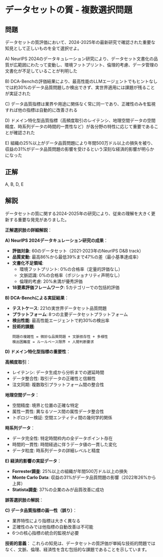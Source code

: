 # データセットの質 - 複数選択問題

## 問題
データセットの質評価において、2024-2025年の最新研究で確認された重要な知見として正しいものを全て選択せよ。

A) NeurIPS 2024のデータキュレーション研究により、データセット文書化の品質が広範囲にわたって変動し、環境フットプリント、倫理的考慮、データ管理の文書化が不足していることが判明した

B) DCA-Benchの評価結果により、最高性能のLLMエージェントでもヒントなしでは約30%のデータ品質問題しか検出できず、実世界適用には課題が残ることが実証された

C) データ品質指標は業界や用途に関係なく常に同一であり、正確性のみを監視すれば他の指標は自動的に改善される

D) ドメイン特化型品質指標（高頻度取引のレイテンシ、地理空間データの空間精度、時系列データの時間的一貫性など）が各分野の特性に応じて重要であることが確認された

E) 組織の25%以上がデータ品質問題により年間500万ドル以上の損失を被り、収益の31%がデータ品質問題の影響を受けるという深刻な経済的影響が明らかになった

## 正解
A, B, D, E

## 解説
データセットの質に関する2024-2025年の研究により、従来の理解を大きく更新する重要な発見がありました。

**正解選択肢の詳細解説**：

**A) NeurIPS 2024データキュレーション研究の成果**：
- **評価対象**: 60のデータセット（2021-2023年のNeurIPS D&B track）
- **品質変動**: 最高86%から最低39%まで47%の差（最小基準達成率）
- **文書化不足領域**:
  - 環境フットプリント: 0%の合格率（定量的評価なし）
  - 文脈認識: 0%の合格率（ポジショナリティ声明なし）
  - 倫理的考慮: 20%未満が優秀評価
- **18要素評価フレームワーク**: 5カテゴリーでの包括的評価

**B) DCA-Benchによる実証結果**：
- **テストケース**: 221の実世界データセット品質問題
- **プラットフォーム**: 8つの主要データセットプラットフォーム
- **検出性能**: 最高性能エージェントで約30%の検出率
- **技術的課題**:
  ```
  問題の複雑性 = 微妙な品質問題 + 文脈依存性 + 多様性
  検出困難度 = ルールベース限界 + 人間判断要求
  ```

**D) ドメイン特化型指標の重要性**：

**高頻度取引**：
- レイテンシ: データ生成から分析までの遅延時間
- データ整合性: 取引データの正確性と信頼性
- 注文同期: 複数取引プラットフォーム間の整合性

**地理空間データ**：
- 空間精度: 境界と位置の正確な特定
- 属性一貫性: 異なるソース間の属性データ整合性
- トポロジー検証: 空間エンティティ間の幾何学的関係

**時系列データ**：
- データ完全性: 特定時間枠内の全データポイント存在
- 時間的一貫性: 時間経過に伴うデータ値の一貫した変化
- データ粒度: 時系列データの詳細レベルと精度

**E) 経済的影響の実証データ**：
- **Forrester調査**: 25%以上の組織が年間500万ドル以上の損失
- **Monte Carlo Data**: 収益の31%がデータ品質問題の影響（2022年26%から上昇）
- **Statista調査**: 37%の企業のみが品質改善に成功

**誤答選択肢の解説**：

**C) データ品質指標の画一性（誤り）**：
- 業界特性により指標は大きく異なる
- 正確性のみでは他指標の自動改善は不可能
- 6つの核心指標の統合的監視が必要

**技術的意義**：
これらの知見は、データセットの質評価が単純な技術的問題ではなく、文脈、倫理、経済性を含む包括的な課題であることを示しています。 